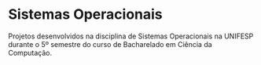 # Sistemas Operacionais

Projetos desenvolvidos na disciplina de Sistemas Operacionais na UNIFESP durante o 5º semestre do curso de Bacharelado em Ciência da Computação.
